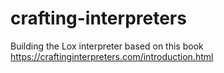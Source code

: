 # crafting-interpreters
Building the Lox interpreter based on this book https://craftinginterpreters.com/introduction.html
